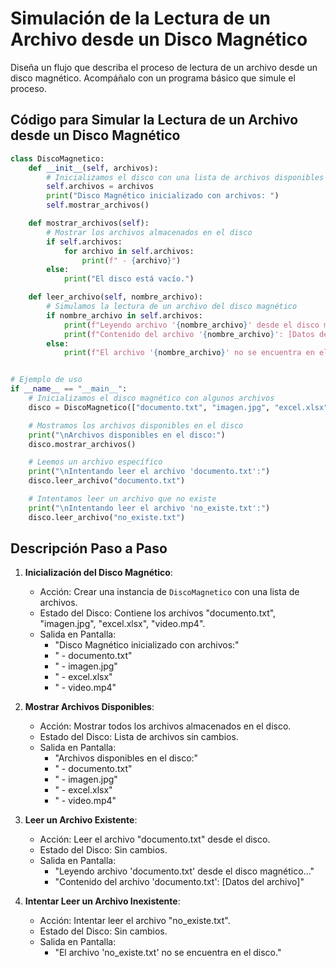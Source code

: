 # Simulación de la Lectura de un Archivo desde un Disco Magnético

Diseña un flujo que describa el proceso de lectura de un archivo desde un disco magnético. Acompáñalo con un programa básico que simule el proceso.

## Código para Simular la Lectura de un Archivo desde un Disco Magnético

```python
class DiscoMagnetico:
    def __init__(self, archivos):
        # Inicializamos el disco con una lista de archivos disponibles
        self.archivos = archivos
        print("Disco Magnético inicializado con archivos: ")
        self.mostrar_archivos()

    def mostrar_archivos(self):
        # Mostrar los archivos almacenados en el disco
        if self.archivos:
            for archivo in self.archivos:
                print(f" - {archivo}")
        else:
            print("El disco está vacío.")

    def leer_archivo(self, nombre_archivo):
        # Simulamos la lectura de un archivo del disco magnético
        if nombre_archivo in self.archivos:
            print(f"Leyendo archivo '{nombre_archivo}' desde el disco magnético...")
            print(f"Contenido del archivo '{nombre_archivo}': [Datos del archivo]")
        else:
            print(f"El archivo '{nombre_archivo}' no se encuentra en el disco.")


# Ejemplo de uso
if __name__ == "__main__":
    # Inicializamos el disco magnético con algunos archivos
    disco = DiscoMagnetico(["documento.txt", "imagen.jpg", "excel.xlsx", "video.mp4"])

    # Mostramos los archivos disponibles en el disco
    print("\nArchivos disponibles en el disco:")
    disco.mostrar_archivos()

    # Leemos un archivo específico
    print("\nIntentando leer el archivo 'documento.txt':")
    disco.leer_archivo("documento.txt")

    # Intentamos leer un archivo que no existe
    print("\nIntentando leer el archivo 'no_existe.txt':")
    disco.leer_archivo("no_existe.txt")
```

## Descripción Paso a Paso

1. **Inicialización del Disco Magnético**:

   - Acción: Crear una instancia de `DiscoMagnetico` con una lista de archivos.
   - Estado del Disco: Contiene los archivos "documento.txt", "imagen.jpg", "excel.xlsx", "video.mp4".
   - Salida en Pantalla:
     - "Disco Magnético inicializado con archivos:"
     - " - documento.txt"
     - " - imagen.jpg"
     - " - excel.xlsx"
     - " - video.mp4"

2. **Mostrar Archivos Disponibles**:

   - Acción: Mostrar todos los archivos almacenados en el disco.
   - Estado del Disco: Lista de archivos sin cambios.
   - Salida en Pantalla:
     - "Archivos disponibles en el disco:"
     - " - documento.txt"
     - " - imagen.jpg"
     - " - excel.xlsx"
     - " - video.mp4"

3. **Leer un Archivo Existente**:

   - Acción: Leer el archivo "documento.txt" desde el disco.
   - Estado del Disco: Sin cambios.
   - Salida en Pantalla:
     - "Leyendo archivo 'documento.txt' desde el disco magnético..."
     - "Contenido del archivo 'documento.txt': [Datos del archivo]"

4. **Intentar Leer un Archivo Inexistente**:

   - Acción: Intentar leer el archivo "no_existe.txt".
   - Estado del Disco: Sin cambios.
   - Salida en Pantalla:
     - "El archivo 'no_existe.txt' no se encuentra en el disco."
